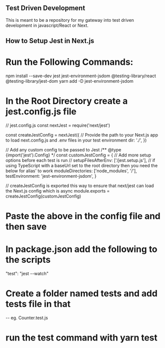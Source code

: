 
## Test Driven Development
This is meant to be a repository for my gateway into test driven development in javascript/React or Next.


## How to Setup Jest in Next.js

# Run the Following Commands: 

npm install --save-dev jest jest-environment-jsdom @testing-library/react @testing-library/jest-dom
yarn add -D jest-environment-jsdom
 
 
 
# In the Root Directory create a jest.config.js file

// jest.config.js
const nextJest = require('next/jest')

const createJestConfig = nextJest({
  // Provide the path to your Next.js app to load next.config.js and .env files in your test environment
  dir: './',
})

// Add any custom config to be passed to Jest
/** @type {import('jest').Config} */
const customJestConfig = {
  // Add more setup options before each test is run
  // setupFilesAfterEnv: ['<rootDir>/jest.setup.js'],
  // if using TypeScript with a baseUrl set to the root directory then you need the below for alias' to work
  moduleDirectories: ['node_modules', '<rootDir>/'],
  testEnvironment: 'jest-environment-jsdom',
}

// createJestConfig is exported this way to ensure that next/jest can load the Next.js config which is async
module.exports = createJestConfig(customJestConfig)



# Paste the above in the config file and then save



# In package.json add the following to the scripts

"test": "jest --watch"



# Create a folder named __tests__ and add tests file in that
-- eg. Counter.test.js


# run the test command with yarn test
